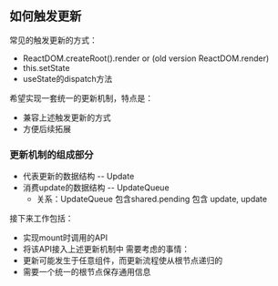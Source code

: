 ## 如何触发更新
常见的触发更新的方式：
- ReactDOM.createRoot().render or (old version ReactDOM.render)
- this.setState
- useState的dispatch方法

希望实现一套统一的更新机制，特点是：
- 兼容上述触发更新的方式
- 方便后续拓展

### 更新机制的组成部分
- 代表更新的数据结构 -- Update
- 消费update的数据结构 -- UpdateQueue
  - 关系：UpdateQueue 包含shared.pending 包含 update, update

接下来工作包括：
- 实现mount时调用的API
- 将该API接入上述更新机制中
需要考虑的事情：
- 更新可能发生于任意组件，而更新流程使从根节点递归的
- 需要一个统一的根节点保存通用信息